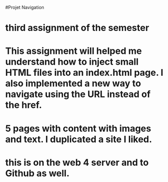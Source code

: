 #Projet Navigation
# third assignment of the semester
# This assignment will helped me understand how to inject small HTML files into an index.html page. I also implemented a new way to navigate using the URL instead of the href.
# 5 pages with content with images and text. I duplicated a site I liked. 
# this is on the web 4 server and to Github as well.
